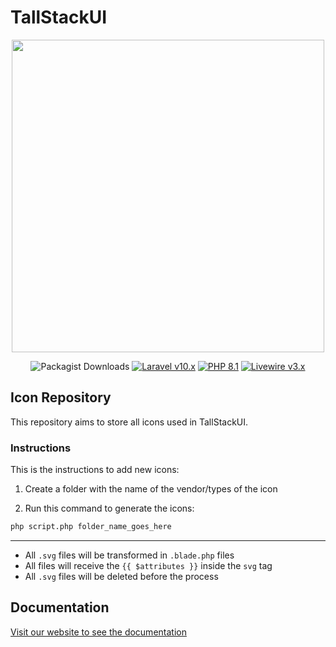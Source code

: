 # TallStackUI

<p align="center"><a href="https://tallstackui.com" target="_blank"><img src="https://raw.githubusercontent.com/tallstackui/website/main/arts/tallstackui.svg" width="500"></a></p>

<p align="center">
    <img alt="Packagist Downloads" src="https://img.shields.io/packagist/dt/tallstackui/tallstackui?style=for-the-badge">
    <a href="https://laravel.com"><img alt="Laravel v10.x" src="https://img.shields.io/badge/Laravel-^v10.x-FF2D20?style=for-the-badge&logo=laravel"></a>
    <a href="https://php.net"><img alt="PHP 8.1" src="https://img.shields.io/badge/PHP-^8.1-777BB4?style=for-the-badge&logo=php"></a>
    <a href="https://livewire.laravel.com"><img alt="Livewire v3.x" src="https://img.shields.io/badge/Livewire-^v3.x-FB70A9?style=for-the-badge"></a>
</p>

## Icon Repository

This repository aims to store all icons used in TallStackUI. 

### Instructions

This is the instructions to add new icons:

1. Create a folder with the name of the vendor/types of the icon

2. Run this command to generate the icons:

```bash
php script.php folder_name_goes_here
```

---

- All `.svg` files will be transformed in `.blade.php` files
- All files will receive the `{{ $attributes }}` inside the `svg` tag
- All `.svg` files will be deleted before the process

## Documentation

[Visit our website to see the documentation](https://tallstackui.com/docs)
